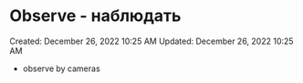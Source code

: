 # Observe - наблюдать

Created: December 26, 2022 10:25 AM
Updated: December 26, 2022 10:25 AM

- observe by cameras